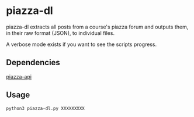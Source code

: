 # piazza-dl

piazza-dl extracts all posts from a course's piazza forum and outputs them, in their raw format (JSON), to individual files.

A verbose mode exists if you want to see the scripts progress.

## Dependencies
[piazza-api](https://github.com/hfaran/piazza-api)

## Usage
```bash session
python3 piazza-dl.py XXXXXXXXX
```
